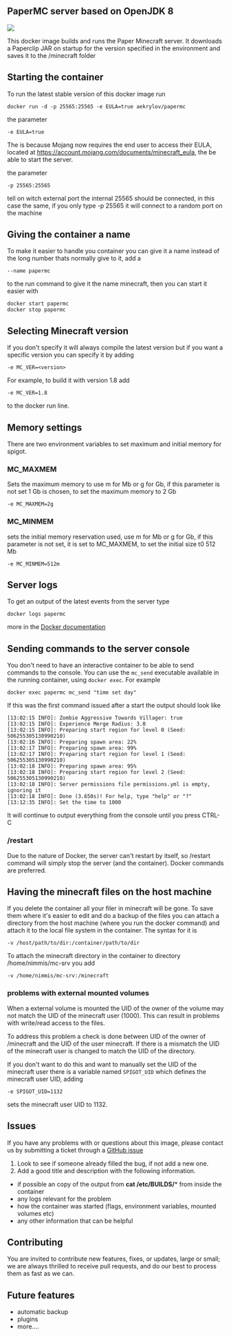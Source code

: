 ## PaperMC server based on OpenJDK 8
[![](https://images.microbadger.com/badges/image/aekrylov/papermc.svg)](https://microbadger.com/images/aekrylov/papermc "Get your own image badge on microbadger.com")

This docker image builds and runs the Paper Minecraft server. 
It downloads a Paperclip JAR on startup for the version specified 
in the environment and saves it to the /minecraft folder

## Starting the container

To run the latest stable version of this docker image run

	docker run -d -p 25565:25565 -e EULA=true aekrylov/papermc

the parameter

	-e EULA=true

The is because Mojang now requires the end user to access their EULA, located at
https://account.mojang.com/documents/minecraft_eula, the be able to start the server.

the parameter

	-p 25565:25565

tell on witch external port the internal 25565 should be connected, in this case the same, if
you only type -p 25565 it will connect to a random port on the machine

## Giving the container a name

To make it easier to handle you container you can give it a name instead of the long
number thats normally give to it, add a

	--name papermc

to the run command to give it the name minecraft, then you can start it easier with

	docker start papermc
	docker stop papermc

## Selecting Minecraft version

If you don't specify it will always compile the latest version but if you want a specific version you can specify it by adding

	-e MC_VER=<version>

For example, to build it with version 1.8 add

	-e MC_VER=1.8

to the docker run line.

## Memory settings

There are two environment variables to set maximum and initial memory for spigot.

### MC_MAXMEM

Sets the maximum memory to use <size>m for Mb or <size>g for Gb, if this parameter is not set 1 Gb is chosen, to set the maximum memory to 2 Gb

    -e MC_MAXMEM=2g

### MC_MINMEM

sets the initial memory reservation used, use <size>m for Mb or <size>g for Gb, if this parameter is not set, it is set to MC_MAXMEM, to set the initial size t0 512 Mb

    -e MC_MINMEM=512m

## Server logs

To get an output of the latest events from the server type

	docker logs papermc

more in the [Docker documentation](https://docs.docker.com/engine/reference/commandline/logs/)

## Sending commands to the server console

You don't need to have an interactive container to be able to send commands to the console. You can use the
`mc_send` executable available in the running container, using `docker exec`. For example

	docker exec papermc mc_send "time set day"

If this was the first command issued after a start the output should look like

	[13:02:15 INFO]: Zombie Aggressive Towards Villager: true
	[13:02:15 INFO]: Experience Merge Radius: 3.0
	[13:02:15 INFO]: Preparing start region for level 0 (Seed: 506255305130990210)
	[13:02:16 INFO]: Preparing spawn area: 22%
	[13:02:17 INFO]: Preparing spawn area: 99%
	[13:02:17 INFO]: Preparing start region for level 1 (Seed: 506255305130990210)
	[13:02:18 INFO]: Preparing spawn area: 95%
	[13:02:18 INFO]: Preparing start region for level 2 (Seed: 506255305130990210)
	[13:02:18 INFO]: Server permissions file permissions.yml is empty, ignoring it
	[13:02:18 INFO]: Done (3.650s)! For help, type "help" or "?"
	[13:12:35 INFO]: Set the time to 1000

It will continue to output everything from the console until you press CTRL-C

### /restart

Due to the nature of Docker, the server can't restart by itself, so /restart command will simply stop the server 
(and the container). Docker commands are preferred.

## Having the minecraft files on the host machine

If you delete the container all your filer in minecraft will be gone. To save them where it's
easier to edit and do a backup of the files you can attach a directory from the host machine
(where you run the docker command) and attach it to the local file system in the container.
The syntax for it is

	-v /host/path/to/dir:/container/path/to/dir

To attach the minecraft directory in the container to directory /home/nimmis/mc-srv you add

	-v /home/nimmis/mc-srv:/minecraft

### problems with external mounted volumes

When a external volume is mounted the UID of the owner of the volume may not match the UID of the minecraft user (1000).
This can result in problems with write/read access to the files. 

To address this problem a check is done between UID of the owner of /minecraft and the UID of the user minecraft. 
If there is a mismatch the UID of the minecraft user is changed to match the UID of the directory.

If you don't want to do this and want to manually set the UID of the minecraft user there is a variable named 
`SPIGOT_UID` which defines the minecraft user UID, adding

	-e SPIGOT_UID=1132

sets the minecraft user UID to 1132.

## Issues

If you have any problems with or questions about this image, please contact us by submitting a ticket through a [GitHub issue](https://github.com/nimmis/docker-spigot/issues "GitHub issue")

1. Look to see if someone already filled the bug, if not add a new one.
2. Add a good title and description with the following information.
 - if possible an copy of the output from **cat /etc/BUILDS/*** from inside the container
 - any logs relevant for the problem
 - how the container was started (flags, environment variables, mounted volumes etc)
 - any other information that can be helpful

## Contributing

You are invited to contribute new features, fixes, or updates, large or small; we are always thrilled to receive pull requests, and do our best to process them as fast as we can.

## Future features

- automatic backup
- plugins
- more....

